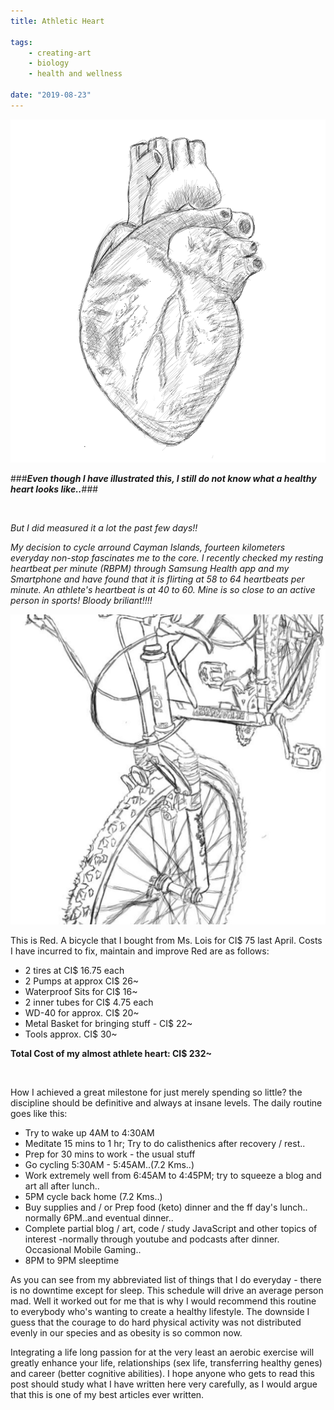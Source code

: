 ```yaml
---
title: Athletic Heart

tags:
    - creating-art
    - biology
    - health and wellness

date: "2019-08-23"
---
```


![heart](heart.jpg)

###<b>*Even though I have illustrated this, I still do not know what a healthy heart looks like..*</b>###

<br/>

*But I did measured it a lot the past few days!!*

*My decision to cycle arround Cayman Islands, fourteen kilometers everyday non-stop fascinates me to the core. I recently checked my resting heartbeat per minute (RBPM) through Samsung Health app and my Smartphone and have found that it is flirting at 58 to 64 heartbeats per minute. An athlete's heartbeat is at 40 to 60. Mine is so close to an active person in sports! Bloody briliant!!!!*

![red](red.jpg)

This is Red. A bicycle that I bought from Ms. Lois for CI$ 75 last April. Costs I have incurred to fix, maintain and improve Red are as follows:
* 2 tires at CI$ 16.75 each
* 2 Pumps at approx CI$ 26~
* Waterproof Sits for CI$ 16~
* 2 inner tubes for CI$ 4.75 each
* WD-40 for approx. CI$ 20~
* Metal Basket for bringing stuff - CI$ 22~
* Tools approx. CI$ 30~

<b>Total Cost of my almost athlete heart: CI$ 232~</b>

<br/>

How I achieved a great milestone for just merely spending so little? the discipline should be definitive and always at insane levels. The daily routine goes like this:
* Try to wake up 4AM to 4:30AM
* Meditate 15 mins to 1 hr; Try to do calisthenics after recovery / rest..
* Prep for 30 mins to work - the usual stuff
* Go cycling 5:30AM - 5:45AM..(7.2 Kms..)
* Work extremely well from 6:45AM to 4:45PM; try to squeeze a blog and art all after lunch..
* 5PM cycle back home (7.2 Kms..)
* Buy supplies and / or Prep food (keto) dinner and the ff day's lunch.. normally 6PM..and eventual dinner.. 
* Complete partial blog / art, code / study JavaScript and other topics of interest -normally through youtube and podcasts after dinner. Occasional Mobile Gaming..
* 8PM to 9PM sleeptime

As you can see from my abbreviated list of things that I do everyday - there is no downtime except for sleep. This schedule will drive an average person mad. Well it worked out for me that is why I would recommend this routine to everybody who's wanting to create a healthy lifestyle. The downside I guess that the courage to do hard physical activity was not distributed evenly in our species and as obesity is so common now.

Integrating a life long passion for at the very least an aerobic exercise will greatly enhance your life, relationships (sex life, transferring healthy genes) and career (better cognitive abilities). I hope anyone who gets to read this post should study what I have written here very carefully, as I would argue that this is one of my best articles ever written.  



